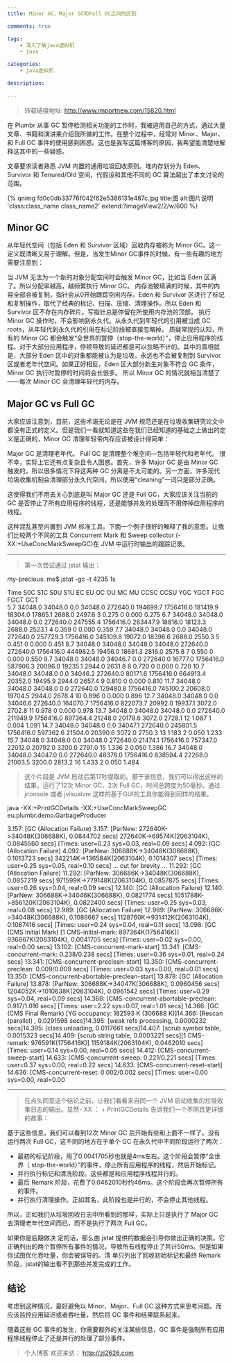 ```yaml
---
title: Minor GC、Major GC和Full GC之间的区别

comments: true    

tags: 
    - 深入了解java虚拟机
    - java

categories: 
    - java虚拟机

description:
   
---
```


> 转载链接地址: http://www.importnew.com/15820.html

<!--more-->


在 Plumbr 从事 GC 暂停检测相关功能的工作时，我被迫用自己的方式，通过大量文章、书籍和演讲来介绍我所做的工作。在整个过程中，经常对 Minor、Major、和 Full GC 事件的使用感到困惑。这也是我写这篇博客的原因，我希望能清楚地解释这其中的一些疑惑。

文章要求读者熟悉 JVM 内置的通用垃圾回收原则。堆内存划分为 Eden、Survivor 和 Tenured/Old 空间，代假设和其他不同的 GC 算法超出了本文讨论的范围。

{% qnimg fd0c0db33776f042f62e5386131e487c.jpg title:图 alt:图片说明 'class:class_name class_name2' extend:?imageView2/2/w/600 %}

## Minor GC

从年轻代空间（包括 Eden 和 Survivor 区域）回收内存被称为 Minor GC。这一定义既清晰又易于理解。但是，当发生Minor GC事件的时候，有一些有趣的地方需要注意到：

当 JVM 无法为一个新的对象分配空间时会触发 Minor GC，比如当 Eden 区满了。所以分配率越高，越频繁执行 Minor GC。
内存池被填满的时候，其中的内容全部会被复制，指针会从0开始跟踪空闲内存。Eden 和 Survivor 区进行了标记和复制操作，取代了经典的标记、扫描、压缩、清理操作。所以 Eden 和 Survivor 区不存在内存碎片。写指针总是停留在所使用内存池的顶部。
执行 Minor GC 操作时，不会影响到永久代。从永久代到年轻代的引用被当成 GC roots，从年轻代到永久代的引用在标记阶段被直接忽略掉。
质疑常规的认知，所有的 Minor GC 都会触发“全世界的暂停（stop-the-world）”，停止应用程序的线程。对于大部分应用程序，停顿导致的延迟都是可以忽略不计的。其中的真相就 是，大部分 Eden 区中的对象都能被认为是垃圾，永远也不会被复制到 Survivor 区或者老年代空间。如果正好相反，Eden 区大部分新生对象不符合 GC 条件，Minor GC 执行时暂停的时间将会长很多。
所以 Minor GC 的情况就相当清楚了——每次 Minor GC 会清理年轻代的内存。

## Major GC vs Full GC

大家应该注意到，目前，这些术语无论是在 JVM 规范还是在垃圾收集研究论文中都没有正式的定义。但是我们一看就知道这些在我们已经知道的基础之上做出的定义是正确的，Minor GC 清理年轻带内存应该被设计得简单：

Major GC 是清理老年代。
Full GC 是清理整个堆空间—包括年轻代和老年代。
很不幸，实际上它还有点复杂且令人困惑。首先，许多 Major GC 是由 Minor GC 触发的，所以很多情况下将这两种 GC 分离是不太可能的。另一方面，许多现代垃圾收集机制会清理部分永久代空间，所以使用“cleaning”一词只是部分正确。

这使得我们不用去关心到底是叫 Major GC 还是 Full GC，大家应该关注当前的 GC 是否停止了所有应用程序的线程，还是能够并发的处理而不用停掉应用程序的线程。

这种混乱甚至内置到 JVM 标准工具。下面一个例子很好的解释了我的意思。让我们比较两个不同的工具 Concurrent Mark 和 Sweep collector (-XX:+UseConcMarkSweepGC)在 JVM 中运行时输出的跟踪记录。

----
> 第一次尝试通过 jstat 输出：

my-precious: me$ jstat -gc -t 4235 1s


Time S0C    S1C    S0U    S1U      EC       EU        OC         OU       MC     MU    CCSC   CCSU   YGC     YGCT    FGC    FGCT     GCT   
 5.7 34048.0 34048.0  0.0   34048.0 272640.0 194699.7 1756416.0   181419.9  18304.0 17865.1 2688.0 2497.6      3    0.275   0      0.000    0.275
 6.7 34048.0 34048.0 34048.0  0.0   272640.0 247555.4 1756416.0   263447.9  18816.0 18123.3 2688.0 2523.1      4    0.359   0      0.000    0.359
 7.7 34048.0 34048.0  0.0   34048.0 272640.0 257729.3 1756416.0   345109.8  19072.0 18396.6 2688.0 2550.3      5    0.451   0      0.000    0.451
 8.7 34048.0 34048.0 34048.0 34048.0 272640.0 272640.0 1756416.0  444982.5  19456.0 18681.3 2816.0 2575.8      7    0.550   0      0.000    0.550
 9.7 34048.0 34048.0 34046.7  0.0   272640.0 16777.0  1756416.0   587906.3  20096.0 19235.1 2944.0 2631.8      8    0.720   0      0.000    0.720
10.7 34048.0 34048.0  0.0   34046.2 272640.0 80171.6  1756416.0   664913.4  20352.0 19495.9 2944.0 2657.4      9    0.810   0      0.000    0.810
11.7 34048.0 34048.0 34048.0  0.0   272640.0 129480.8 1756416.0   745100.2  20608.0 19704.5 2944.0 2678.4     10    0.896   0      0.000    0.896
12.7 34048.0 34048.0  0.0   34046.6 272640.0 164070.7 1756416.0   822073.7  20992.0 19937.1 3072.0 2702.8     11    0.978   0      0.000    0.978
13.7 34048.0 34048.0 34048.0  0.0   272640.0 211949.9 1756416.0   897364.4  21248.0 20179.6 3072.0 2728.1     12    1.087   1      0.004    1.091
14.7 34048.0 34048.0  0.0   34047.1 272640.0 245801.5 1756416.0   597362.6  21504.0 20390.6 3072.0 2750.3     13    1.183   2      0.050    1.233
15.7 34048.0 34048.0  0.0   34048.0 272640.0 21474.1  1756416.0   757347.0  22012.0 20792.0 3200.0 2791.0     15    1.336   2      0.050    1.386
16.7 34048.0 34048.0 34047.0  0.0   272640.0 48378.0  1756416.0   838594.4  22268.0 21003.5 3200.0 2813.2     16    1.433   2      0.050    1.484

> 这个片段是 JVM 启动后第17秒提取的。基于该信息，我们可以得出这样的结果，运行了12次 Minor GC、2次 Full GC，时间总跨度为50毫秒。通过 jconsole 或者 jvisualvm 这样的基于GUI的工具你能得到同样的结果。

java -XX:+PrintGCDetails -XX:+UseConcMarkSweepGC eu.plumbr.demo.GarbageProducer

3.157: [GC (Allocation Failure) 3.157: [ParNew: 272640K->34048K(306688K), 0.0844702 secs] 272640K->69574K(2063104K), 0.0845560 secs] [Times: user=0.23 sys=0.03, real=0.09 secs]
4.092: [GC (Allocation Failure) 4.092: [ParNew: 306688K->34048K(306688K), 0.1013723 secs] 342214K->136584K(2063104K), 0.1014307 secs] [Times: user=0.25 sys=0.05, real=0.10 secs]
... cut for brevity ...
11.292: [GC (Allocation Failure) 11.292: [ParNew: 306686K->34048K(306688K), 0.0857219 secs] 971599K->779148K(2063104K), 0.0857875 secs] [Times: user=0.26 sys=0.04, real=0.09 secs]
12.140: [GC (Allocation Failure) 12.140: [ParNew: 306688K->34046K(306688K), 0.0821774 secs] 1051788K->856120K(2063104K), 0.0822400 secs] [Times: user=0.25 sys=0.03, real=0.08 secs]
12.989: [GC (Allocation Failure) 12.989: [ParNew: 306686K->34048K(306688K), 0.1086667 secs] 1128760K->931412K(2063104K), 0.1087416 secs] [Times: user=0.24 sys=0.04, real=0.11 secs]
13.098: [GC (CMS Initial Mark) [1 CMS-initial-mark: 897364K(1756416K)] 936667K(2063104K), 0.0041705 secs] [Times: user=0.02 sys=0.00, real=0.00 secs]
13.102: [CMS-concurrent-mark-start]
13.341: [CMS-concurrent-mark: 0.238/0.238 secs] [Times: user=0.36 sys=0.01, real=0.24 secs]
13.341: [CMS-concurrent-preclean-start]
13.350: [CMS-concurrent-preclean: 0.009/0.009 secs] [Times: user=0.03 sys=0.00, real=0.01 secs]
13.350: [CMS-concurrent-abortable-preclean-start]
13.878: [GC (Allocation Failure) 13.878: [ParNew: 306688K->34047K(306688K), 0.0960456 secs] 1204052K->1010638K(2063104K), 0.0961542 secs] [Times: user=0.29 sys=0.04, real=0.09 secs]
14.366: [CMS-concurrent-abortable-preclean: 0.917/1.016 secs] [Times: user=2.22 sys=0.07, real=1.01 secs]
14.366: [GC (CMS Final Remark) [YG occupancy: 182593 K (306688 K)]14.366: [Rescan (parallel) , 0.0291598 secs]14.395: [weak refs processing, 0.0000232 secs]14.395: [class unloading, 0.0117661 secs]14.407: [scrub symbol table, 0.0015323 secs]14.409: [scrub string table, 0.0003221 secs][1 CMS-remark: 976591K(1756416K)] 1159184K(2063104K), 0.0462010 secs] [Times: user=0.14 sys=0.00, real=0.05 secs]
14.412: [CMS-concurrent-sweep-start]
14.633: [CMS-concurrent-sweep: 0.221/0.221 secs] [Times: user=0.37 sys=0.00, real=0.22 secs]
14.633: [CMS-concurrent-reset-start]
14.636: [CMS-concurrent-reset: 0.002/0.002 secs] [Times: user=0.00 sys=0.00, real=0.00

----


> 在点头同意这个结论之前，让我们看看来自同一个 JVM 启动收集的垃圾收集日志的输出。显然- XX ： + PrintGCDetails 告诉我们一个不同且更详细的故事：

基于这些信息，我们可以看到12次 Minor GC 后开始有些和上面不一样了。没有运行两次 Full GC，这不同的地方在于单个 GC 在永久代中不同阶段运行了两次：

* 最初的标记阶段，用了0.0041705秒也就是4ms左右。这个阶段会暂停“全世界（ stop-the-world）”的事件，停止所有应用程序的线程，然后开始标记。
* 并行执行标记和清洗阶段。这些都是和应用程序线程并行的。
* 最后 Remark 阶段，花费了0.0462010秒约46ms。这个阶段会再次暂停所有的事件。
* 并行执行清理操作。正如其名，此阶段也是并行的，不会停止其他线程。

所以，正如我们从垃圾回收日志中所看到的那样，实际上只是执行了 Major GC 去清理老年代空间而已，而不是执行了两次 Full GC。

如果你是后期做决 定的话，那么由 jstat 提供的数据会引导你做出正确的决策。它正确列出的两个暂停所有事件的情况，导致所有线程停止了共计50ms。但是如果你试图优化吞吐量，你会被误导的。清 单只列出了回收初始标记和最终 Remark 阶段，jstat的输出看不到那些并发完成的工作。

##  结论

考虑到这种情况，最好避免以 Minor、Major、Full GC 这种方式来思考问题。而应该监控应用延迟或者吞吐量，然后将 GC 事件和结果联系起来。

随着这些 GC 事件的发生，你需要额外的关注某些信息，GC 事件是强制所有应用程序线程停止了还是并行的处理了部分事件。

> 个人博客 欢迎来访： http://zj2626.com